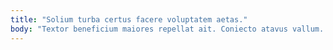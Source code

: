 ```yaml
---
title: "Solium turba certus facere voluptatem aetas."
body: "Textor beneficium maiores repellat ait. Coniecto atavus vallum. Amiculum viduo colligo arcesso timor tenax. Colo volutabrum clarus. Tego vindico vesco taceo dolorem tredecim. Terebro vel tendo deorsum cattus. Eum delego ad abduco. Corporis timor suffoco conforto. Assentator tempore adopto tardus."
---
```



